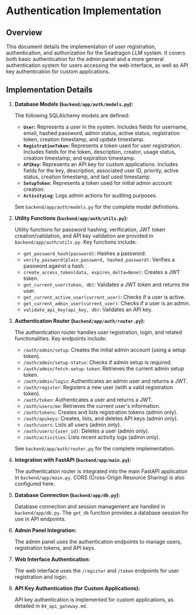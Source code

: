 # Authentication Implementation

## Overview

This document details the implementation of user registration, authentication, and authorization for the Seadragon LLM system. It covers both basic authentication for the admin panel and a more general authentication system for users accessing the web interface, as well as API key authentication for custom applications.

## Implementation Details

1.  **Database Models (`backend/app/auth/models.py`):**

    The following SQLAlchemy models are defined:

    -   **`User`:** Represents a user in the system. Includes fields for username, email, hashed password, admin status, active status, registration token, creation timestamp, and update timestamp.
    -   **`RegistrationToken`:** Represents a token used for user registration. Includes fields for the token, description, creator, usage status, creation timestamp, and expiration timestamp.
    -   **`APIKey`:** Represents an API key for custom applications. Includes fields for the key, description, associated user ID, priority, active status, creation timestamp, and last used timestamp.
    - **`SetupToken`:** Represents a token used for initial admin account creation.
    - **`ActivityLog`:** Logs admin actions for auditing purposes.

    See `backend/app/auth/models.py` for the complete model definitions.

2.  **Utility Functions (`backend/app/auth/utils.py`):**

    Utility functions for password hashing, verification, JWT token creation/validation, and API key validation are provided in `backend/app/auth/utils.py`. Key functions include:

    -   `get_password_hash(password)`: Hashes a password.
    -   `verify_password(plain_password, hashed_password)`: Verifies a password against a hash.
    -   `create_access_token(data, expires_delta=None)`: Creates a JWT token.
    -   `get_current_user(token, db)`: Validates a JWT token and returns the user.
    -   `get_current_active_user(current_user)`: Checks if a user is active.
    -   `get_current_admin_user(current_user)`: Checks if a user is an admin.
    -   `validate_api_key(api_key, db)`: Validates an API key.

3.  **Authentication Router (`backend/app/auth/router.py`):**

    The authentication router handles user registration, login, and related functionalities. Key endpoints include:

    -   `/auth/admin/setup`: Creates the initial admin account (using a setup token).
    -   `/auth/admin/setup-status`: Checks if admin setup is required.
    -   `/auth/admin/fetch-setup-token`: Retrieves the current admin setup token.
    -   `/auth/admin/login`: Authenticates an admin user and returns a JWT.
    -   `/auth/register`: Registers a new user (with a valid registration token).
    -   `/auth/token`: Authenticates a user and returns a JWT.
    -   `/auth/users/me`: Retrieves the current user's information.
    -   `/auth/tokens`: Creates and lists registration tokens (admin only).
    -   `/auth/apikeys`: Creates, lists, and deletes API keys (admin only).
    -   `/auth/users`: Lists all users (admin only).
    -   `/auth/users/{user_id}`: Deletes a user (admin only).
    - `/auth/activities`: Lists recent activity logs (admin only).

    See `backend/app/auth/router.py` for the complete implementation.

4.  **Integration with FastAPI (`backend/app/main.py`):**

    The authentication router is integrated into the main FastAPI application in `backend/app/main.py`. CORS (Cross-Origin Resource Sharing) is also configured here.

5.  **Database Connection (`backend/app/db.py`):**

    Database connection and session management are handled in `backend/app/db.py`. The `get_db` function provides a database session for use in API endpoints.

6.  **Admin Panel Integration:**

    The admin panel uses the authentication endpoints to manage users, registration tokens, and API keys.

7.  **Web Interface Authentication:**

    The web interface uses the `/register` and `/token` endpoints for user registration and login.

8.  **API Key Authentication (for Custom Applications):**

    API key authentication is implemented for custom applications, as detailed in `04_api_gateway.md`.